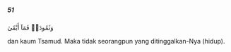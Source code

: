##### 51

<span class="ayah">وَثَمُودَا۟ فَمَآ أَبْقَىٰ</span>

<span class="ayah_translation">dan kaum Tsamud. Maka tidak seorangpun yang ditinggalkan-Nya (hidup).</span>
